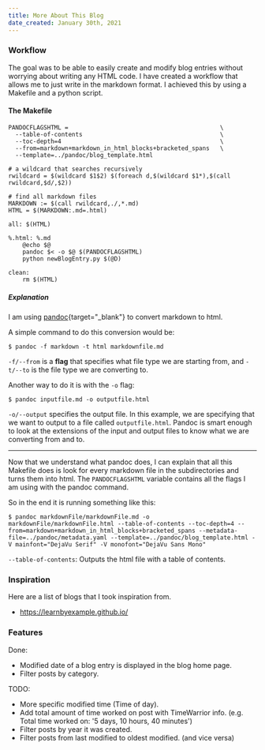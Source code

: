 ```yaml
---
title: More About This Blog 
date_created: January 30th, 2021 
---
```


### Workflow
The goal was to be able to easily create and modify blog entries without worrying about writing any HTML code. I have created a workflow that allows me to just write in the markdown format. I achieved this by using a Makefile and a python script.

#### The Makefile
```make
PANDOCFLAGSHTML =                                           \
  --table-of-contents                                       \
  --toc-depth=4                                             \
  --from=markdown+markdown_in_html_blocks+bracketed_spans   \
  --template=../pandoc/blog_template.html

# a wildcard that searches recursively
rwildcard = $(wildcard $1$2) $(foreach d,$(wildcard $1*),$(call rwildcard,$d/,$2))

# find all markdown files
MARKDOWN := $(call rwildcard,./,*.md)
HTML = $(MARKDOWN:.md=.html)

all: $(HTML)

%.html: %.md
	@echo $@
	pandoc $< -o $@ $(PANDOCFLAGSHTML)
	python newBlogEntry.py $(@D)

clean:
	rm $(HTML)
```

##### Explanation  
I am using [pandoc](https://pandoc.org/){target="&#95;blank"} to convert markdown to html.  

A simple command to do this conversion would be:  
```shell
$ pandoc -f markdown -t html markdownfile.md
```

`-f/--from` is a <span style="font-weight:bold; cursor: pointer;" uk-tooltip="title: A Command-line flag is a common way to specify options for command-line programs.">flag</span> that specifies what file type we are starting from, and `-t/--to` is the file type we are converting to. 

Another way to do it is with the `-o` flag:  
```shell
$ pandoc inputfile.md -o outputfile.html
```

`-o/--output` specifies the output file. In this example, we are specifying that we want to output to a file called `outputfile.html`. Pandoc is smart enough to look at the extensions of the input and output files to know what we are converting from and to.

---

Now that we understand what pandoc does, I can explain that all this Makefile does is look for every markdown file in the subdirectories and turns them into html. The `PANDOCFLAGSHTML` variable contains all the flags I am using with the pandoc command.

So in the end it is running something like this:
```shell
$ pandoc markdownFile/markdownFile.md -o markdownFile/markdownFile.html --table-of-contents --toc-depth=4 --from=markdown+markdown_in_html_blocks+bracketed_spans --metadata-file=../pandoc/metadata.yaml --template=../pandoc/blog_template.html -V mainfont="DejaVu Serif" -V monofont="DejaVu Sans Mono"
```

`--table-of-contents`: Outputs the html file with a table of contents. 


### Inspiration
Here are a list of blogs that I took inspiration from.
  * https://learnbyexample.github.io/

### Features
  Done:  
  
  - Modified date of a blog entry is displayed in the blog home page.
  - Filter posts by category.

  TODO:  
  
  - More specific modified time (Time of day).
  - Add total amount of time worked on post with TimeWarrior info. (e.g. Total time worked on: '5 days, 10 hours, 40 minutes')
  - Filter posts by year it was created.
  - Filter posts from last modified to oldest modified. (and vice versa)

